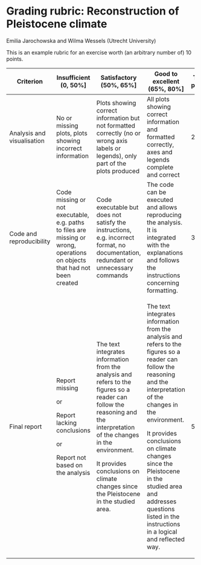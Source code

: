 # Grading rubric: Reconstruction of Pleistocene climate
Emilia Jarochowska and Wilma Wessels (Utrecht University)

This is an example rubric for an exercise worth (an arbitrary number of)
10 points.

<table style="width:99%;">
<colgroup>
<col style="width: 5%" />
<col style="width: 23%" />
<col style="width: 33%" />
<col style="width: 33%" />
<col style="width: 2%" />
</colgroup>
<thead>
<tr class="header">
<th>Criterion</th>
<th>Insufficient (0, 50%]</th>
<th>Satisfactory (50%, 65%]</th>
<th>Good to excellent (65%, 80%]</th>
<th>Total points</th>
</tr>
</thead>
<tbody>
<tr class="odd">
<td>Analysis and visualisation</td>
<td>No or missing plots, plots showing incorrect information</td>
<td>Plots showing correct information but not formatted correctly (no or
wrong axis labels or legends), only part of the plots produced</td>
<td>All plots showing correct information and formatted correctly, axes
and legends complete and correct</td>
<td>2</td>
</tr>
<tr class="even">
<td>Code and reproducibility</td>
<td>Code missing or not executable, e.g. paths to files are missing or
wrong, operations on objects that had not been created</td>
<td>Code executable but does not satisfy the instructions,
e.g. incorrect format, no documentation, redundant or unnecessary
commands</td>
<td>The code can be executed and allows reproducing the analysis. It is
integrated with the explanations and follows the instructions concerning
formatting.</td>
<td>3</td>
</tr>
<tr class="odd">
<td>Final report</td>
<td><p>Report missing</p>
<p>or</p>
<p>Report lacking conclusions</p>
<p>or</p>
<p>Report not based on the analysis</p></td>
<td><p>The text integrates information from the analysis and refers to
the figures so a reader can follow the reasoning and the interpretation
of the changes in the environment.</p>
<p>It provides conclusions on climate changes since the Pleistocene in
the studied area.</p></td>
<td><p>The text integrates information from the analysis and refers to
the figures so a reader can follow the reasoning and the interpretation
of the changes in the environment.</p>
<p>It provides conclusions on climate changes since the Pleistocene in
the studied area and addresses questions listed in the instructions in a
logical and reflected way.</p></td>
<td>5</td>
</tr>
</tbody>
</table>
